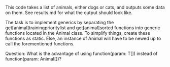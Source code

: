 This code takes a list of animals, either dogs or cats, and outputs some data on them. See results.md for what the output should look like.

The task is to implement generics by separating the get[animal]trainingprioritylist and get[animal]sorted functions into generic functions located in the Animal class.
To simplify things, create these functions as static. Else, an instance of Animal will have to be newed up to call the forementioned functions.

Question: What is the advantage of using function<T extends Animal>(param: T[]) instead of function(param: Animal[])?

